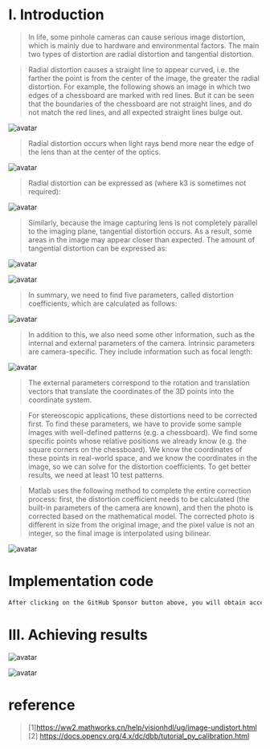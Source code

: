 #  I. Introduction 

>  In life, some pinhole cameras can cause serious image distortion, which is mainly due to hardware and environmental factors. The main two types of distortion are radial distortion and tangential distortion. 

>  Radial distortion causes a straight line to appear curved, i.e. the farther the point is from the center of the image, the greater the radial distortion. For example, the following shows an image in which two edges of a chessboard are marked with red lines. But it can be seen that the boundaries of the chessboard are not straight lines, and do not match the red lines, and all expected straight lines bulge out. 

![avatar]( 7cb48cccc77d43edaa466a005a4946d2.png) 

>  Radial distortion occurs when light rays bend more near the edge of the lens than at the center of the optics. 

![avatar]( 61ae31e07e41469dbddb8c8211076d7f.png) 

>  Radial distortion can be expressed as (where k3 is sometimes not required): 

![avatar]( d57efefdcd0d4e1d857bba1ce2d78ee6.png) 

>  Similarly, because the image capturing lens is not completely parallel to the imaging plane, tangential distortion occurs. As a result, some areas in the image may appear closer than expected. The amount of tangential distortion can be expressed as: 

![avatar]( 04be65a6e1f542179fca3a00d7a87867.png) 

 ![avatar]( 68baa55b8cd148ddb5d7d30c3cd48c54.png) 

>  In summary, we need to find five parameters, called distortion coefficients, which are calculated as follows: 

![avatar]( 361946f49c79451780d20583beaee28d.png) 

>  In addition to this, we also need some other information, such as the internal and external parameters of the camera. Intrinsic parameters are camera-specific. They include information such as focal length: 

![avatar]( 2c51612273fa44539d91716fa54423d9.png) 

>  The external parameters correspond to the rotation and translation vectors that translate the coordinates of the 3D points into the coordinate system. 

>  For stereoscopic applications, these distortions need to be corrected first. To find these parameters, we have to provide some sample images with well-defined patterns (e.g. a chessboard). We find some specific points whose relative positions we already know (e.g. the square corners on the chessboard). We know the coordinates of these points in real-world space, and we know the coordinates in the image, so we can solve for the distortion coefficients. To get better results, we need at least 10 test patterns. 

>  Matlab uses the following method to complete the entire correction process: first, the distortion coefficient needs to be calculated (the built-in parameters of the camera are known), and then the photo is corrected based on the mathematical model. The corrected photo is different in size from the original image, and the pixel value is not an integer, so the final image is interpolated using bilinear. 

![avatar]( 6e8a5edea13b47c2b3cf8f8372e3eed8.png) 

#  Implementation code 

 ```python  
After clicking on the GitHub Sponsor button above, you will obtain access permissions to my private code repository ( https://github.com/slowlon/my_code_bar ) to view this blog code. By searching the code number of this blog, you can find the code you need, code number is: 2024020309574034603
 ```  
#  III. Achieving results 

![avatar]( 7490b2f216174f7685912239cdddcc64.png) 

 ![avatar]( 6daf8bbd411a4933af9195e70356d0b8.png) 

#  reference 

>  [1]https://ww2.mathworks.cn/help/visionhdl/ug/image-undistort.html [2] https://docs.opencv.org/4.x/dc/dbb/tutorial_py_calibration.html 

